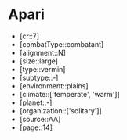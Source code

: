 
# Apari

- [cr::7]
- [combatType::combatant]
- [alignment::N]
- [size::large]
- [type::vermin]
- [subtype::-]
- [environment::plains]
- [climate::['temperate', 'warm']]
- [planet::-]
- [organization::['solitary']]
- [source::AA]
- [page::14]
